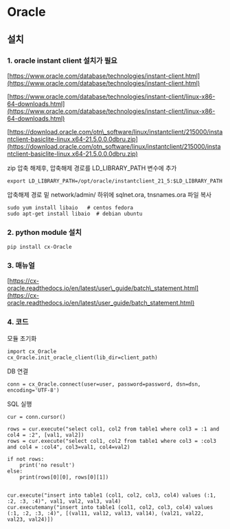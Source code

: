 # Oracle

## 설치

### 1. oracle instant client 설치가 필요

[https://www.oracle.com/database/technologies/instant-client.html](https://www.oracle.com/database/technologies/instant-client.html)

[https://www.oracle.com/database/technologies/instant-client/linux-x86-64-downloads.html](https://www.oracle.com/database/technologies/instant-client/linux-x86-64-downloads.html)

[https://download.oracle.com/otn\_software/linux/instantclient/215000/instantclient-basiclite-linux.x64-21.5.0.0.0dbru.zip](https://download.oracle.com/otn_software/linux/instantclient/215000/instantclient-basiclite-linux.x64-21.5.0.0.0dbru.zip)

zip 압축 해제후, 압축해제 경로를 LD\_LIBRARY\_PATH 변수에 추가

```
export LD_LIBRARY_PATH=/opt/oracle/instantclient_21_5:$LD_LIBRARY_PATH
```

압축해제 경로 밑 network/admin/ 하위에 sqlnet.ora, tnsnames.ora 파일 복사

```
sudo yum install libaio   # centos fedora
sudo apt-get install libaio  # debian ubuntu
```

### 2. python module 설치

```
pip install cx-Oracle
```

### 3. 매뉴얼

[https://cx-oracle.readthedocs.io/en/latest/user\_guide/batch\_statement.html](https://cx-oracle.readthedocs.io/en/latest/user_guide/batch_statement.html)


### 4. 코드

모듈 초기화

```
import cx_Oracle
cx_Oracle.init_oracle_client(lib_dir=client_path)
```

DB 연결

```
conn = cx_Oracle.connect(user=user, password=password, dsn=dsn, encoding='UTF-8')
```

SQL 실행

```
cur = conn.cursor()

rows = cur.execute("select col1, col2 from table1 where col3 = :1 and col4 = :2", [val1, val2])
rows = cur.execute("select col1, col2 from table1 where col3 = :col3 and col4 = :col4", col3=val1, col4=val2)

if not rows:
    print('no result')
else:
    print(rows[0][0], rows[0][1])
    
    
cur.execute("insert into table1 (col1, col2, col3, col4) values (:1, :2, :3, :4)", val1, val2, val3, val4)
cur.executemany("insert into table1 (col1, col2, col3, col4) values (:1, :2, :3, :4)", [(val11, val12, val13, val14), (val21, val22, val23, val24)])


```